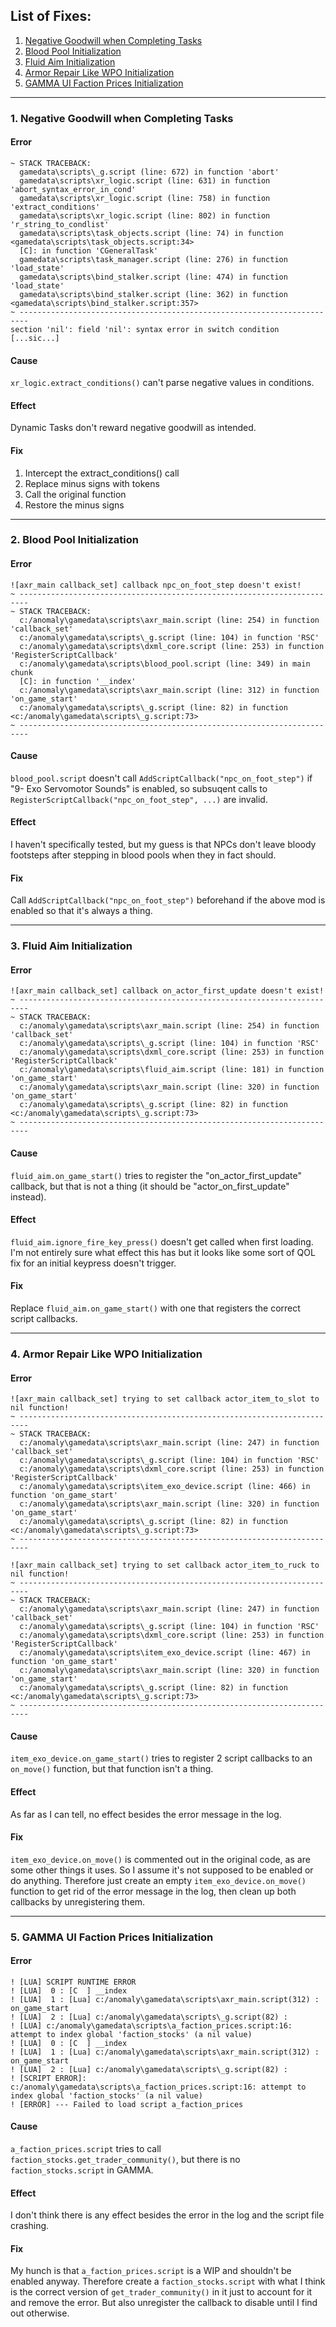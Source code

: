 ## List of Fixes:
1. [Negative Goodwill when Completing Tasks](#f1)
2. [Blood Pool Initialization](#f2)
3. [Fluid Aim Initialization](#f3)
4. [Armor Repair Like WPO Initialization](#f4)
5. [GAMMA UI Faction Prices Initialization](#f5)

---
<h3 id="f1">1. Negative Goodwill when Completing Tasks</h3>

#### Error
```
~ STACK TRACEBACK:
  gamedata\scripts\_g.script (line: 672) in function 'abort'
  gamedata\scripts\xr_logic.script (line: 631) in function 'abort_syntax_error_in_cond'
  gamedata\scripts\xr_logic.script (line: 758) in function 'extract_conditions'
  gamedata\scripts\xr_logic.script (line: 802) in function 'r_string_to_condlist'
  gamedata\scripts\task_objects.script (line: 74) in function <gamedata\scripts\task_objects.script:34>
  [C]: in function 'CGeneralTask'
  gamedata\scripts\task_manager.script (line: 276) in function 'load_state'
  gamedata\scripts\bind_stalker.script (line: 474) in function 'load_state'
  gamedata\scripts\bind_stalker.script (line: 362) in function <gamedata\scripts\bind_stalker.script:357>
~ ------------------------------------------------------------------------
section 'nil': field 'nil': syntax error in switch condition [...sic...]
```

#### Cause
`xr_logic.extract_conditions()` can't parse negative values in conditions.

#### Effect
Dynamic Tasks don't reward negative goodwill as intended.


#### Fix
1. Intercept the extract_conditions() call
2. Replace minus signs with tokens
3. Call the original function
4. Restore the minus signs

---
<h3 id="f2">2. Blood Pool Initialization</h3>

#### Error
```
![axr_main callback_set] callback npc_on_foot_step doesn't exist!
~ ------------------------------------------------------------------------
~ STACK TRACEBACK:
  c:/anomaly\gamedata\scripts\axr_main.script (line: 254) in function 'callback_set'
  c:/anomaly\gamedata\scripts\_g.script (line: 104) in function 'RSC'
  c:/anomaly\gamedata\scripts\dxml_core.script (line: 253) in function 'RegisterScriptCallback'
  c:/anomaly\gamedata\scripts\blood_pool.script (line: 349) in main chunk
  [C]: in function '__index'
  c:/anomaly\gamedata\scripts\axr_main.script (line: 312) in function 'on_game_start'
  c:/anomaly\gamedata\scripts\_g.script (line: 82) in function <c:/anomaly\gamedata\scripts\_g.script:73>
~ ------------------------------------------------------------------------
```

#### Cause
`blood_pool.script` doesn't call `AddScriptCallback("npc_on_foot_step")` if "9- Exo Servomotor Sounds" is enabled, so subsuqent calls to `RegisterScriptCallback("npc_on_foot_step", ...)` are invalid.

#### Effect
I haven't specifically tested, but my guess is that NPCs don't leave bloody footsteps after stepping in blood pools when they in fact should.

#### Fix
Call `AddScriptCallback("npc_on_foot_step")` beforehand if the above mod is enabled so that it's always a thing.

---
<h3 id="f3">3. Fluid Aim Initialization</h3>

#### Error
```
![axr_main callback_set] callback on_actor_first_update doesn't exist!
~ ------------------------------------------------------------------------
~ STACK TRACEBACK:
  c:/anomaly\gamedata\scripts\axr_main.script (line: 254) in function 'callback_set'
  c:/anomaly\gamedata\scripts\_g.script (line: 104) in function 'RSC'
  c:/anomaly\gamedata\scripts\dxml_core.script (line: 253) in function 'RegisterScriptCallback'
  c:/anomaly\gamedata\scripts\fluid_aim.script (line: 181) in function 'on_game_start'
  c:/anomaly\gamedata\scripts\axr_main.script (line: 320) in function 'on_game_start'
  c:/anomaly\gamedata\scripts\_g.script (line: 82) in function <c:/anomaly\gamedata\scripts\_g.script:73>
~ ------------------------------------------------------------------------
```

#### Cause
`fluid_aim.on_game_start()` tries to register the "on_actor_first_update" callback, but that is not a thing (it should be "actor_on_first_update" instead).

#### Effect
`fluid_aim.ignore_fire_key_press()` doesn't get called when first loading. I'm not entirely sure what effect this has but it looks like some sort of QOL fix for an initial keypress doesn't trigger.

#### Fix
Replace `fluid_aim.on_game_start()` with one that registers the correct script callbacks.

---
<h3 id="f4">4. Armor Repair Like WPO Initialization</h3>

#### Error
```
![axr_main callback_set] trying to set callback actor_item_to_slot to nil function!
~ ------------------------------------------------------------------------
~ STACK TRACEBACK:
  c:/anomaly\gamedata\scripts\axr_main.script (line: 247) in function 'callback_set'
  c:/anomaly\gamedata\scripts\_g.script (line: 104) in function 'RSC'
  c:/anomaly\gamedata\scripts\dxml_core.script (line: 253) in function 'RegisterScriptCallback'
  c:/anomaly\gamedata\scripts\item_exo_device.script (line: 466) in function 'on_game_start'
  c:/anomaly\gamedata\scripts\axr_main.script (line: 320) in function 'on_game_start'
  c:/anomaly\gamedata\scripts\_g.script (line: 82) in function <c:/anomaly\gamedata\scripts\_g.script:73>
~ ------------------------------------------------------------------------

![axr_main callback_set] trying to set callback actor_item_to_ruck to nil function!
~ ------------------------------------------------------------------------
~ STACK TRACEBACK:
  c:/anomaly\gamedata\scripts\axr_main.script (line: 247) in function 'callback_set'
  c:/anomaly\gamedata\scripts\_g.script (line: 104) in function 'RSC'
  c:/anomaly\gamedata\scripts\dxml_core.script (line: 253) in function 'RegisterScriptCallback'
  c:/anomaly\gamedata\scripts\item_exo_device.script (line: 467) in function 'on_game_start'
  c:/anomaly\gamedata\scripts\axr_main.script (line: 320) in function 'on_game_start'
  c:/anomaly\gamedata\scripts\_g.script (line: 82) in function <c:/anomaly\gamedata\scripts\_g.script:73>
~ ------------------------------------------------------------------------
```

#### Cause
`item_exo_device.on_game_start()` tries to register 2 script callbacks to an `on_move()` function, but that function isn't a thing.

#### Effect
As far as I can tell, no effect besides the error message in the log.

#### Fix
`item_exo_device.on_move()` is commented out in the original code, as are some other things it uses. So I assume it's not supposed to be enabled or do anything. Therefore just create an empty `item_exo_device.on_move()` function to get rid of the error message in the log, then clean up both callbacks by unregistering them.

---
<h3 id="f5">5. GAMMA UI Faction Prices Initialization</h3>

#### Error
```
! [LUA] SCRIPT RUNTIME ERROR
! [LUA]  0 : [C  ] __index
! [LUA]  1 : [Lua] c:/anomaly\gamedata\scripts\axr_main.script(312) : on_game_start
! [LUA]  2 : [Lua] c:/anomaly\gamedata\scripts\_g.script(82) :
! [LUA] c:/anomaly\gamedata\scripts\a_faction_prices.script:16: attempt to index global 'faction_stocks' (a nil value)
! [LUA]  0 : [C  ] __index
! [LUA]  1 : [Lua] c:/anomaly\gamedata\scripts\axr_main.script(312) : on_game_start
! [LUA]  2 : [Lua] c:/anomaly\gamedata\scripts\_g.script(82) :
! [SCRIPT ERROR]: c:/anomaly\gamedata\scripts\a_faction_prices.script:16: attempt to index global 'faction_stocks' (a nil value)
! [ERROR] --- Failed to load script a_faction_prices
```

#### Cause
`a_faction_prices.script` tries to call `faction_stocks.get_trader_community()`, but there is no `faction_stocks.script` in GAMMA.

#### Effect
I don't think there is any effect besides the error in the log and the script file crashing.

#### Fix
My hunch is that `a_faction_prices.script` is a WIP and shouldn't be enabled anyway. Therefore create a `faction_stocks.script` with what I think is the correct version of `get_trader_community()` in it just to account for it and remove the error. But also unregister the callback to disable until I find out otherwise.
